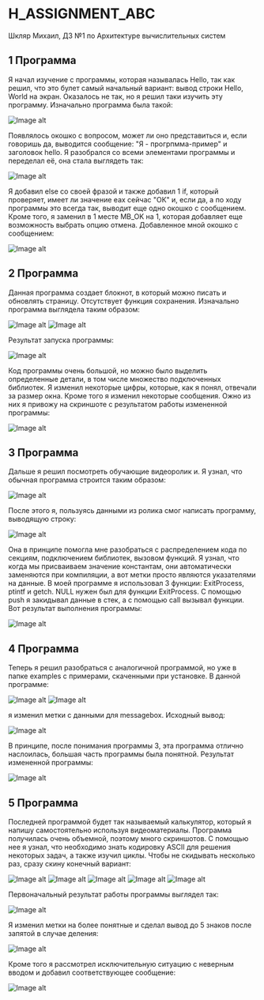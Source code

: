 # H_ASSIGNMENT_ABC
Шкляр Михаил, ДЗ №1 по Архитектуре вычислительных систем
## 1 Программа
Я начал изучение с программы, которая называлась Hello, так как решил, что это булет самый начальный вариант:
вывод строки Hello, World на экран. Оказалось не так, но я решил таки изучить эту программу.
Изначально программа была такой:

![Image alt](./image.png)

Появлялось окошко с вопросом, может ли оно представиться и, если говоришь да, выводится сообщение: "Я - прогрпмма-пример" и заголовок hello.
Я разобрался со всеми элементами программы и переделал её, она стала выглядеть так:

![Image alt](./Image1.2.png)

Я добавил else со своей фразой и также добавил 1 if, который проверяет, имеет ли значение eax сейчас "ОК" и, если да, а по ходу программы это всегда так,
выводит еще одно окошко с сообщением. Кроме того, я заменил в 1 месте MB_OK на 1, которая добавляет еще возможность выбрать опцию отмена.
Добавленное мной окошко с сообщением:

![Image alt](./Image1.3.png)

## 2 Программа
Данная программа создает блокнот, в который можно писать и обновлять страницу. Отсутствует функция сохранения.
Изначально программа выглядела таким образом:

![Image alt](./Image2.1.png)
![Image alt](./Image2.2.png)

Результат запуска программы:

![Image alt](./Image2.3.png)

Код программы очень большой, но можно было выделить определенные детали, в том числе множество подключенных библиотек.
Я изменил некоторые цифры, которые, как я понял, отвечали за размер окна. Кроме того я изменил некоторые сообщения.
Ожно из них я привожу на скриншоте с результатом работы измененной программы:

![Image alt](./Image2.4.png)

## 3 Программа
Дальше я решил посмотреть обучающие видеоролик и.
Я узнал, что обычная программа строится таким образом:

![Image alt](./Image3.1.png)

После этого я, пользуясь данными из ролика смог написать программу, выводящую строку:

![Image alt](./Image3.2.png)

Она в принципе помогла мне разобраться с распределением кода по секциям, подключением библиотек, вызовом функций.
Я узнал, что когда мы присваиваем значение константам, они автоматически заменяются при компиляции, а вот метки просто являются указателями на данные.
В моей программе я использовал 3 функции: ExitProcess, ptintf и getch. NULL нужен был для функции ExitProcess. C помощью push я закидывал данные в стек,
а с помощью call вызывал функции.
Вот результат выполнения программы:

![Image alt](./Image3.3.png)

## 4 Программа
Теперь я решил разобраться с аналогичной программой, но уже в папке examples с примерами, скаченными при установке.
В данной программе:

![Image alt](./image4.1.png)
![Image alt](./image4.2.png)

я изменил метки с данными для messagebox. 
Исходный вывод:

![Image alt](./image4.3.png)

В принципе, после понимания программы 3, эта программа отлично наслоилась, большая часть программы была понятной.
Результат измененной программы:

![Image alt](./image4.4.png)

## 5 Программа
Последней программой будет так называемый калькулятор, который я напишу самостоятельно используя видеоматериалы.
Программа получилась очень объемной, поэтому много скриншотов.
С помощью нее я узнал, что необходимо знать кодировку ASCII для решения некоторых задач, а также изучил циклы.
Чтобы не скидывать несколько раз, сразу скину конечный вариант:

![Image alt](./Image5.1.png)
![Image alt](./Image5.2.png)
![Image alt](./Image5.3.png)
![Image alt](./Image5.4.png)
![Image alt](./Image5.5.png)

Первоначальный результат работы программы выглядел так:

![Image alt](./Image5.6.png)

Я изменил метки на более понятные и сделал вывод до 5 знаков после запятой в случае деления:

![Image alt](./Image5.7.png)

Кроме того я рассмотрел исключительную ситуацию с неверным вводом и добавил соответствующее сообщение:

![Image alt](./Image5.8.png)
